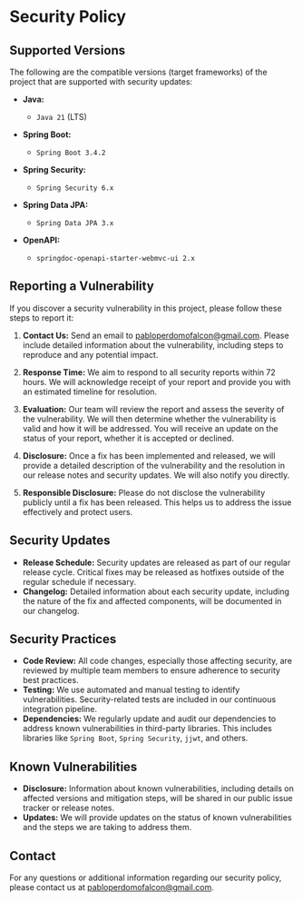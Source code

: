 # Security Policy

## Supported Versions

The following are the compatible versions (target frameworks) of the project that are supported with security updates:

- **Java:**
  - `Java 21` (LTS)

- **Spring Boot:**
  - `Spring Boot 3.4.2`

- **Spring Security:**
  - `Spring Security 6.x`

- **Spring Data JPA:**
  - `Spring Data JPA 3.x`

- **OpenAPI:**
  - `springdoc-openapi-starter-webmvc-ui 2.x`

## Reporting a Vulnerability

If you discover a security vulnerability in this project, please follow these steps to report it:

1. **Contact Us:** Send an email to [pabloperdomofalcon@gmail.com](mailto:pabloperdomofalcon@gmail.com). Please include detailed information about the vulnerability, including steps to reproduce and any potential impact.

2. **Response Time:** We aim to respond to all security reports within 72 hours. We will acknowledge receipt of your report and provide you with an estimated timeline for resolution.

3. **Evaluation:** Our team will review the report and assess the severity of the vulnerability. We will then determine whether the vulnerability is valid and how it will be addressed. You will receive an update on the status of your report, whether it is accepted or declined.

4. **Disclosure:** Once a fix has been implemented and released, we will provide a detailed description of the vulnerability and the resolution in our release notes and security updates. We will also notify you directly.

5. **Responsible Disclosure:** Please do not disclose the vulnerability publicly until a fix has been released. This helps us to address the issue effectively and protect users.

## Security Updates

- **Release Schedule:** Security updates are released as part of our regular release cycle. Critical fixes may be released as hotfixes outside of the regular schedule if necessary.
- **Changelog:** Detailed information about each security update, including the nature of the fix and affected components, will be documented in our changelog.

## Security Practices

- **Code Review:** All code changes, especially those affecting security, are reviewed by multiple team members to ensure adherence to security best practices.
- **Testing:** We use automated and manual testing to identify vulnerabilities. Security-related tests are included in our continuous integration pipeline.
- **Dependencies:** We regularly update and audit our dependencies to address known vulnerabilities in third-party libraries. This includes libraries like `Spring Boot`, `Spring Security`, `jjwt`, and others.

## Known Vulnerabilities

- **Disclosure:** Information about known vulnerabilities, including details on affected versions and mitigation steps, will be shared in our public issue tracker or release notes.
- **Updates:** We will provide updates on the status of known vulnerabilities and the steps we are taking to address them.

## Contact

For any questions or additional information regarding our security policy, please contact us at [pabloperdomofalcon@gmail.com](mailto:pabloperdomofalcon@gmail.com).

